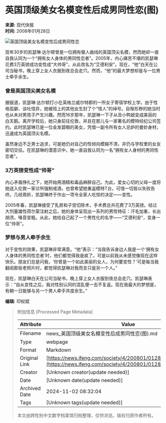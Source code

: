 # 英国顶级美女名模变性后成男同性恋(图)

**来源:** 现代快报  
**时间:** 2008年01月28日

![英国顶级美女名模变性后成男同性恋](http://img.ifeng.com/res/200801/0128_305736.jpg)

现年30岁的凯瑟琳·达尔顿曾是一位拥有傲人曲线的英国顶尖名模，然而她却一直自我认同为一个“拥有女人身体的男同性恋者”。2005年，内心痛苦不堪的凯瑟琳花费3万英镑成功变性成“大帅哥”，从此改名为“艾德利安”。现在，“他”白天在公司当秘书，晚上穿上女人衣服到夜总会走穴。然而，“他”的最大梦想却是与一位男士牵手余生。

### 曾是英国顶尖美女名模

据报道，凯瑟琳·达尔顿打小在英格兰威尔特郡的一所女子寄宿学校上学。由于性格孤僻、谈吐怪异，她被班上的其他女生封了个“怪人”的绰号。自惭形秽的她当时也从未对男孩子产生兴趣。然而16岁那年，凯瑟琳一下子从丑小鸭蜕变成美丽的白天鹅。离开学校后，她只身前往伦敦，并且在那儿与一家著名的模特经纪公司签约。此时凯瑟琳已是一位金发碧眼的美女，凭借一副令所有女人忌妒的曼妙身材，迅速成为英国顶尖名模。

虽然身边不乏男士追求，可是她仍对自己的性倾向模糊不清，并仍与学校里的女友密切交往。在凯瑟琳的潜意识中，她一直自我认同为一名“拥有女人身材的男同性恋者”。

### 3万英镑变性成“帅哥”

内心矛盾挣扎之下，她开始用酒精和毒品麻醉自己。为此，爱女心切的父母一度将她送入伦敦一家诊所强制戒酒，也曾希望她重返模特T台，可惜一切皆以失败告终。几经周折，凯瑟琳终于作出一项令全家人吃惊的决定——变性。

2005年春，凯瑟琳接受了乳房和子宫切除术，手术费总共花费了3万英镑。经过大剂量雄性荷尔蒙注射之后，她的身体呈现出一系列的男性特征：汗毛加重，长出胡须，嗓音变粗。从此，她给自己起了一个男性化的名字——“艾德利安”，变身一位“帅哥”。

### 梦想与男人牵手余生

对于变性的效果，凯瑟琳非常满意。“他”表示：“当我告诉身边人我是一个‘拥有女人身体的男同性恋者’时，他们都觉得我是疯了。可是以前我从未感觉像现在这样快乐。朋友们总是问我，‘你曾是一个如此美丽的女人，为何要变性？’可是每当我翻阅那些老照片时，都觉得凯瑟琳对我而言只是另一个人。”

现在，凯瑟琳白天在公司当秘书，晚上穿上女人衣服到夜总会走穴。凯瑟琳表示：“自从变性之后，我对性别认同的混乱便一去不复返。现在我最大的梦想是，有朝一日能够与另一个男人牵手共度余生。” 

**编辑:** 印权斌

> 附加信息 [Processed Page Metadata]
>
> | Attribute       | Value                                  |
> |-----------------|----------------------------------------|
> | Filename        | news_英国顶级美女名模变性后成男同性恋(图).md                             |
> | Type            | webpage                                 |
> | Format          | Markdown                               |
> | Original Link   | [https://news.ifeng.com/society/4/200801/0128_346_379808.shtml](https://news.ifeng.com/society/4/200801/0128_346_379808.shtml)                       |
> | Creator         | [Unknown creator(update needed)]                              |
> | Date            | [Unknown date(update needed)]                                 |
> | Archived Date   | 2024-11-02 08:32:04                             |
> | Tags            | [Unknown tags(update needed)]                                 |
>
> 本文由跨性别中文数字档案馆归档整理，仅供浏览。版权归原作者所有。
>